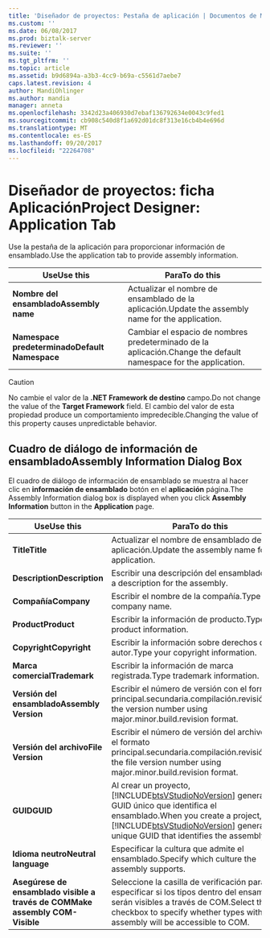 ```yaml
---
title: 'Diseñador de proyectos: Pestaña de aplicación | Documentos de Microsoft'
ms.custom: ''
ms.date: 06/08/2017
ms.prod: biztalk-server
ms.reviewer: ''
ms.suite: ''
ms.tgt_pltfrm: ''
ms.topic: article
ms.assetid: b9d6894a-a3b3-4cc9-b69a-c5561d7aebe7
caps.latest.revision: 4
author: MandiOhlinger
ms.author: mandia
manager: anneta
ms.openlocfilehash: 3342d23a406930d7ebaf136792634e0043c9fed1
ms.sourcegitcommit: cb908c540d8f1a692d01dc8f313e16cb4b4e696d
ms.translationtype: MT
ms.contentlocale: es-ES
ms.lasthandoff: 09/20/2017
ms.locfileid: "22264708"
---
```

# <a name="project-designer-application-tab"></a><span data-ttu-id="5bce1-102">Diseñador de proyectos: ficha Aplicación</span><span class="sxs-lookup"><span data-stu-id="5bce1-102">Project Designer: Application Tab</span></span>
<span data-ttu-id="5bce1-103">Use la pestaña de la aplicación para proporcionar información de ensamblado.</span><span class="sxs-lookup"><span data-stu-id="5bce1-103">Use the application tab to provide assembly information.</span></span>  
  
|<span data-ttu-id="5bce1-104">Use</span><span class="sxs-lookup"><span data-stu-id="5bce1-104">Use this</span></span>|<span data-ttu-id="5bce1-105">Para</span><span class="sxs-lookup"><span data-stu-id="5bce1-105">To do this</span></span>|  
|--------------|----------------|  
|<span data-ttu-id="5bce1-106">**Nombre del ensamblado**</span><span class="sxs-lookup"><span data-stu-id="5bce1-106">**Assembly name**</span></span>|<span data-ttu-id="5bce1-107">Actualizar el nombre de ensamblado de la aplicación.</span><span class="sxs-lookup"><span data-stu-id="5bce1-107">Update the assembly name for the application.</span></span>|  
|<span data-ttu-id="5bce1-108">**Namespace predeterminado**</span><span class="sxs-lookup"><span data-stu-id="5bce1-108">**Default Namespace**</span></span>|<span data-ttu-id="5bce1-109">Cambiar el espacio de nombres predeterminado de la aplicación.</span><span class="sxs-lookup"><span data-stu-id="5bce1-109">Change the default namespace for the application.</span></span>|  
  
> [!CAUTION]
>  <span data-ttu-id="5bce1-110">No cambie el valor de la **.NET Framework de destino** campo.</span><span class="sxs-lookup"><span data-stu-id="5bce1-110">Do not change the value of the **Target Framework** field.</span></span> <span data-ttu-id="5bce1-111">El cambio del valor de esta propiedad produce un comportamiento impredecible.</span><span class="sxs-lookup"><span data-stu-id="5bce1-111">Changing the value of this property causes unpredictable behavior.</span></span>  
  
## <a name="assembly-information-dialog-box"></a><span data-ttu-id="5bce1-112">Cuadro de diálogo de información de ensamblado</span><span class="sxs-lookup"><span data-stu-id="5bce1-112">Assembly Information Dialog Box</span></span>  
 <span data-ttu-id="5bce1-113">El cuadro de diálogo de información de ensamblado se muestra al hacer clic en **información de ensamblado** botón en el **aplicación** página.</span><span class="sxs-lookup"><span data-stu-id="5bce1-113">The Assembly Information dialog box is displayed when you click **Assembly Information** button in the **Application** page.</span></span>  
  
|<span data-ttu-id="5bce1-114">Use</span><span class="sxs-lookup"><span data-stu-id="5bce1-114">Use this</span></span>|<span data-ttu-id="5bce1-115">Para</span><span class="sxs-lookup"><span data-stu-id="5bce1-115">To do this</span></span>|  
|--------------|----------------|  
|<span data-ttu-id="5bce1-116">**Title**</span><span class="sxs-lookup"><span data-stu-id="5bce1-116">**Title**</span></span>|<span data-ttu-id="5bce1-117">Actualizar el nombre de ensamblado de la aplicación.</span><span class="sxs-lookup"><span data-stu-id="5bce1-117">Update the assembly name for the application.</span></span>|  
|<span data-ttu-id="5bce1-118">**Description**</span><span class="sxs-lookup"><span data-stu-id="5bce1-118">**Description**</span></span>|<span data-ttu-id="5bce1-119">Escribir una descripción del ensamblado.</span><span class="sxs-lookup"><span data-stu-id="5bce1-119">Type a description for the assembly.</span></span>|  
|<span data-ttu-id="5bce1-120">**Compañía**</span><span class="sxs-lookup"><span data-stu-id="5bce1-120">**Company**</span></span>|<span data-ttu-id="5bce1-121">Escribir el nombre de la compañía.</span><span class="sxs-lookup"><span data-stu-id="5bce1-121">Type your company name.</span></span>|  
|<span data-ttu-id="5bce1-122">**Product**</span><span class="sxs-lookup"><span data-stu-id="5bce1-122">**Product**</span></span>|<span data-ttu-id="5bce1-123">Escribir la información de producto.</span><span class="sxs-lookup"><span data-stu-id="5bce1-123">Type product information.</span></span>|  
|<span data-ttu-id="5bce1-124">**Copyright**</span><span class="sxs-lookup"><span data-stu-id="5bce1-124">**Copyright**</span></span>|<span data-ttu-id="5bce1-125">Escribir la información sobre derechos de autor.</span><span class="sxs-lookup"><span data-stu-id="5bce1-125">Type your copyright information.</span></span>|  
|<span data-ttu-id="5bce1-126">**Marca comercial**</span><span class="sxs-lookup"><span data-stu-id="5bce1-126">**Trademark**</span></span>|<span data-ttu-id="5bce1-127">Escribir la información de marca registrada.</span><span class="sxs-lookup"><span data-stu-id="5bce1-127">Type trademark information.</span></span>|  
|<span data-ttu-id="5bce1-128">**Versión del ensamblado**</span><span class="sxs-lookup"><span data-stu-id="5bce1-128">**Assembly Version**</span></span>|<span data-ttu-id="5bce1-129">Escribir el número de versión con el formato principal.secundaria.compilación.revisión.</span><span class="sxs-lookup"><span data-stu-id="5bce1-129">Type the version number using major.minor.build.revision format.</span></span>|  
|<span data-ttu-id="5bce1-130">**Versión del archivo**</span><span class="sxs-lookup"><span data-stu-id="5bce1-130">**File Version**</span></span>|<span data-ttu-id="5bce1-131">Escribir el número de versión del archivo con el formato principal.secundaria.compilación.revisión.</span><span class="sxs-lookup"><span data-stu-id="5bce1-131">Type the file version number using major.minor.build.revision format.</span></span>|  
|<span data-ttu-id="5bce1-132">**GUID**</span><span class="sxs-lookup"><span data-stu-id="5bce1-132">**GUID**</span></span>|<span data-ttu-id="5bce1-133">Al crear un proyecto, [!INCLUDE[btsVStudioNoVersion](../includes/btsvstudionoversion-md.md)] genera un GUID único que identifica el ensamblado.</span><span class="sxs-lookup"><span data-stu-id="5bce1-133">When you create a project, [!INCLUDE[btsVStudioNoVersion](../includes/btsvstudionoversion-md.md)] generates a unique GUID that identifies the assembly.</span></span>|  
|<span data-ttu-id="5bce1-134">**Idioma neutro**</span><span class="sxs-lookup"><span data-stu-id="5bce1-134">**Neutral   language**</span></span>|<span data-ttu-id="5bce1-135">Especificar la cultura que admite el ensamblado.</span><span class="sxs-lookup"><span data-stu-id="5bce1-135">Specify which culture the assembly supports.</span></span>|  
|<span data-ttu-id="5bce1-136">**Asegúrese de ensamblado visible a través de COM**</span><span class="sxs-lookup"><span data-stu-id="5bce1-136">**Make assembly COM-Visible**</span></span>|<span data-ttu-id="5bce1-137">Seleccione la casilla de verificación para especificar si los tipos dentro del ensamblado serán visibles a través de COM.</span><span class="sxs-lookup"><span data-stu-id="5bce1-137">Select the checkbox to specify whether types within the assembly will be accessible to COM.</span></span>|